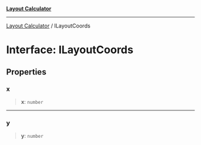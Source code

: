 [**Layout Calculator**](../README.md)

***

[Layout Calculator](../README.md) / ILayoutCoords

# Interface: ILayoutCoords

## Properties

### x

> **x**: `number`

***

### y

> **y**: `number`
